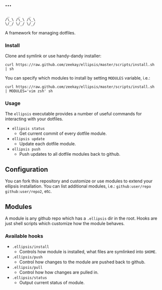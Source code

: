 ## …
     _    _    _
    /\_\ /\_\ /\_\
    \/_/ \/_/ \/_/

A framework for managing dotfiles.

### Install
Clone and symlink or use handy-dandy installer:

    curl https://raw.github.com/zeekay/ellipsis/master/scripts/install.sh | sh

You can specify which modules to install by setting `MODULES` variable, i.e.:

    curl https://raw.github.com/zeekay/ellipsis/master/scripts/install.sh | MODULES='vim zsh' sh

### Usage
The `ellipsis` executable provides a number of useful commands for interacting
with your dotfiles.

- `ellipsis status`
    - Get current commit of every dotfile module.
- `ellipsis update`
    - Update each dotfile module.
- `ellipsis push`
    - Push updates to all dotfile modules back to github.

## Configuration
You can fork this repository and customize or use modules to extend your
ellipsis installation. You can list additional modules, i.e.:
`github:user/repo github:user/repo2`, etc.

## Modules
A module is any github repo which has a `.ellipsis` dir in the root.
Hooks are just shell scripts which customize how the module behaves.

### Available hooks
- `.ellipsis/install`
    - Controls how module is installed, what files are symlinked into `$HOME`.
- `.ellipsis/push`
    - Control how changes to the module are pushed back to github.
- `.ellipsis/pull`
    - Control how how changes are pulled in.
- `.ellipsis/status`
    - Output current status of module.
